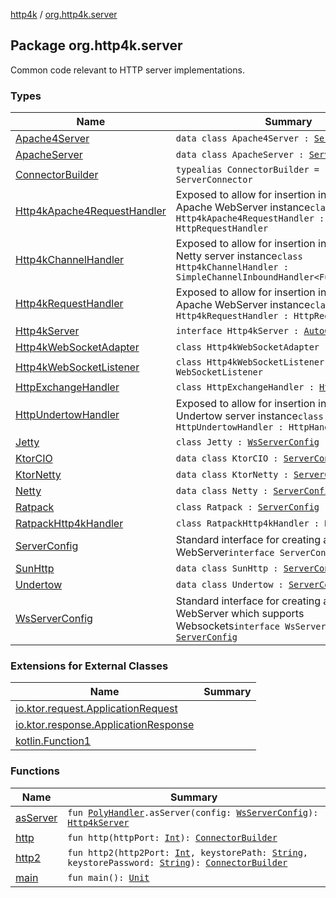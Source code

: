 [http4k](../index.md) / [org.http4k.server](./index.md)

## Package org.http4k.server

Common code relevant to HTTP server implementations.

### Types

| Name | Summary |
|---|---|
| [Apache4Server](-apache4-server/index.md) | `data class Apache4Server : `[`ServerConfig`](-server-config/index.md) |
| [ApacheServer](-apache-server/index.md) | `data class ApacheServer : `[`ServerConfig`](-server-config/index.md) |
| [ConnectorBuilder](-connector-builder.md) | `typealias ConnectorBuilder = (Server) -> ServerConnector` |
| [Http4kApache4RequestHandler](-http4k-apache4-request-handler/index.md) | Exposed to allow for insertion into a customised Apache WebServer instance`class Http4kApache4RequestHandler : HttpRequestHandler` |
| [Http4kChannelHandler](-http4k-channel-handler/index.md) | Exposed to allow for insertion into a customised Netty server instance`class Http4kChannelHandler : SimpleChannelInboundHandler<FullHttpRequest>` |
| [Http4kRequestHandler](-http4k-request-handler/index.md) | Exposed to allow for insertion into a customised Apache WebServer instance`class Http4kRequestHandler : HttpRequestHandler` |
| [Http4kServer](-http4k-server/index.md) | `interface Http4kServer : `[`AutoCloseable`](https://docs.oracle.com/javase/9/docs/api/java/lang/AutoCloseable.html) |
| [Http4kWebSocketAdapter](-http4k-web-socket-adapter/index.md) | `class Http4kWebSocketAdapter` |
| [Http4kWebSocketListener](-http4k-web-socket-listener/index.md) | `class Http4kWebSocketListener : WebSocketListener` |
| [HttpExchangeHandler](-http-exchange-handler/index.md) | `class HttpExchangeHandler : `[`HttpHandler`](https://docs.oracle.com/javase/9/docs/api/com/sun/net/httpserver/HttpHandler.html) |
| [HttpUndertowHandler](-http-undertow-handler/index.md) | Exposed to allow for insertion into a customised Undertow server instance`class HttpUndertowHandler : HttpHandler` |
| [Jetty](-jetty/index.md) | `class Jetty : `[`WsServerConfig`](-ws-server-config/index.md) |
| [KtorCIO](-ktor-c-i-o/index.md) | `data class KtorCIO : `[`ServerConfig`](-server-config/index.md) |
| [KtorNetty](-ktor-netty/index.md) | `data class KtorNetty : `[`ServerConfig`](-server-config/index.md) |
| [Netty](-netty/index.md) | `data class Netty : `[`ServerConfig`](-server-config/index.md) |
| [Ratpack](-ratpack/index.md) | `class Ratpack : `[`ServerConfig`](-server-config/index.md) |
| [RatpackHttp4kHandler](-ratpack-http4k-handler/index.md) | `class RatpackHttp4kHandler : Handler` |
| [ServerConfig](-server-config/index.md) | Standard interface for creating a configured WebServer`interface ServerConfig` |
| [SunHttp](-sun-http/index.md) | `data class SunHttp : `[`ServerConfig`](-server-config/index.md) |
| [Undertow](-undertow/index.md) | `data class Undertow : `[`ServerConfig`](-server-config/index.md) |
| [WsServerConfig](-ws-server-config/index.md) | Standard interface for creating a configured WebServer which supports Websockets`interface WsServerConfig : `[`ServerConfig`](-server-config/index.md) |

### Extensions for External Classes

| Name | Summary |
|---|---|
| [io.ktor.request.ApplicationRequest](io.ktor.request.-application-request/index.md) |  |
| [io.ktor.response.ApplicationResponse](io.ktor.response.-application-response/index.md) |  |
| [kotlin.Function1](kotlin.-function1/index.md) |  |

### Functions

| Name | Summary |
|---|---|
| [asServer](as-server.md) | `fun `[`PolyHandler`](../org.http4k.websocket/-poly-handler/index.md)`.asServer(config: `[`WsServerConfig`](-ws-server-config/index.md)`): `[`Http4kServer`](-http4k-server/index.md) |
| [http](http.md) | `fun http(httpPort: `[`Int`](https://kotlinlang.org/api/latest/jvm/stdlib/kotlin/-int/index.html)`): `[`ConnectorBuilder`](-connector-builder.md) |
| [http2](http2.md) | `fun http2(http2Port: `[`Int`](https://kotlinlang.org/api/latest/jvm/stdlib/kotlin/-int/index.html)`, keystorePath: `[`String`](https://kotlinlang.org/api/latest/jvm/stdlib/kotlin/-string/index.html)`, keystorePassword: `[`String`](https://kotlinlang.org/api/latest/jvm/stdlib/kotlin/-string/index.html)`): `[`ConnectorBuilder`](-connector-builder.md) |
| [main](main.md) | `fun main(): `[`Unit`](https://kotlinlang.org/api/latest/jvm/stdlib/kotlin/-unit/index.html) |
